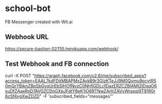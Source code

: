 # school-bot
FB Messenger created with Wit.ai

## Webhook URL
https://secure-bastion-02755.herokuapp.com/webhook/

## Test Webhook and FB connection
 curl -X POST "https://graph.facebook.com/v2.6/me/subscribed_apps?access_token=EAAL7kdFDitMBAPMxZAvkB9r3GIzKTeJJ9M0Qvmu9ocytR50mQrYBiknZBpSbGvqUrEbSIHOfNvzC0NhflGDLcfDazERZCZBIAMI2IDqqO6xuDfZAaeRxD7AVGZCDnGXpJFdtY8eK1jO6RTNwZAHrZAVvWrspqj9T91R0r6cSf4ygXwZDZD" -F 'subscribed_fields="messages"'
